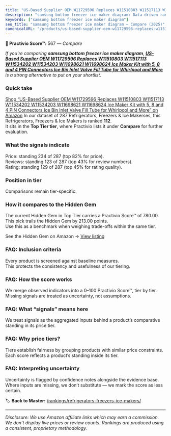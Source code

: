 ```yaml
---
title: "US-Based Supplier OEM W11729596 Replaces W11510803 W11517113 W11534202 W11534203 W11698621 W11698624 Ice Maker Kit with 5, 8 and 4 PIN Connectors Ice Bin Inlet Valve Fill Tube for Whirlpool and More"
description: "samsung bottom freezer ice maker diagram: Data-driven ranking using the Practivio Score™. Positioned by quality, value, demand, findability, momentum."
keywords: ["samsung bottom freezer ice maker diagram"]
seo_title: "samsung bottom freezer ice maker diagram — Compare (2025)"
canonicalURL: "/products/us-based-supplier-oem-w11729596-replaces-w11510803-w11517113-w11534202-w11534203-w11698621-w11698624-ice-maker-kit-with-5-8-and-4-pin-connectors-ice-bin-inlet-valve-fill-tube-for-whirlpool-and-more-B0CR4FZRWS/"
---
```


**🛒 Practivio Score™:** 567 — _Compare_


*If you're comparing **samsung bottom freezer ice maker diagram**, **[US-Based Supplier OEM W11729596 Replaces W11510803 W11517113 W11534202 W11534203 W11698621 W11698624 Ice Maker Kit with 5, 8 and 4 PIN Connectors Ice Bin Inlet Valve Fill Tube for Whirlpool and More](https://www.amazon.com/dp/B0CR4FZRWS?tag=practivio-20)** is a strong alternative to put on your shortlist.*
### Quick take
[Shop “US-Based Supplier OEM W11729596 Replaces W11510803 W11517113 W11534202 W11534203 W11698621 W11698624 Ice Maker Kit with 5, 8 and 4 PIN Connectors Ice Bin Inlet Valve Fill Tube for Whirlpool and More” on Amazon](https://www.amazon.com/dp/B0CR4FZRWS?tag=practivio-20)
In our dataset of 287 Refrigerators, Freezers & Ice Makerses, this Refrigerators, Freezers & Ice Makers is ranked **112**.  
It sits in the **Top Tier tier**, where Practivio lists it under **Compare** for further evaluation.

### What the signals indicate
Price: standing 234 of 287 (top 82% for price).  
Reviews: standing 123 of 287 (top 43% for review numbers).  
Rating: standing 129 of 287 (top 45% for rating quality).  

### Position in tier
Comparisons remain tier-specific.

### How it compares to the Hidden Gem
The current Hidden Gem in Top Tier carries a Practivio Score™ of 780.00.  
This pick trails the Hidden Gem by 213.00 points.  
Use this as a benchmark when weighing trade-offs within the same tier.  

See the Hidden Gem on Amazon → [View listing](https://www.amazon.com/dp/B07W48P1HK?tag=practivio-20)

### FAQ: Inclusion criteria
Every product is screened against baseline measures.  
This protects the consistency and usefulness of our tiering.

### FAQ: How the score works
We merge observed indicators into a 0–100 Practivio Score™, tier by tier.  
Missing signals are treated as uncertainty, not assumptions.

### FAQ: What “signals” means here
We treat signals as the aggregated inputs behind a product’s comparative standing in its price tier.

### FAQ: Why price tiers?
Tiers establish fairness by grouping products with similar price constraints.  
Each score reflects a product’s standing inside its tier.

### FAQ: Interpreting uncertainty
Uncertainty is flagged by confidence notes alongside the evidence base.  
Where inputs are missing, we don’t substitute — we mark the score as less certain.

<!-- Missing template for Compare/CompareWithinPriceClass -->


🏷️ **Back to Master:** [/rankings/refrigerators-freezers-ice-makers/](/rankings/refrigerators-freezers-ice-makers/)

---
_Disclosure: We use Amazon affiliate links which may earn a commission. We don’t display live prices or review counts. Rankings are produced using a consistent, proprietary methodology._
